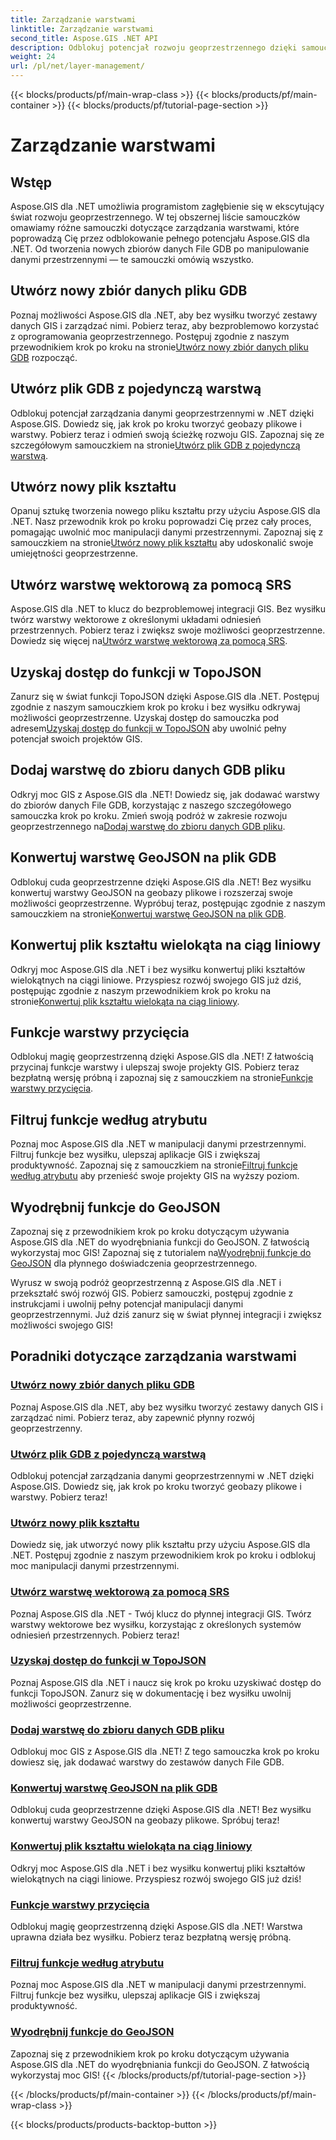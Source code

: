 ```yaml
---
title: Zarządzanie warstwami
linktitle: Zarządzanie warstwami
second_title: Aspose.GIS .NET API
description: Odblokuj potencjał rozwoju geoprzestrzennego dzięki samouczkom Aspose.GIS for .NET. Twórz, zarządzaj i manipuluj zbiorami danych GIS bez wysiłku.
weight: 24
url: /pl/net/layer-management/
---
```


{{< blocks/products/pf/main-wrap-class >}}
{{< blocks/products/pf/main-container >}}
{{< blocks/products/pf/tutorial-page-section >}}

# Zarządzanie warstwami

## Wstęp

Aspose.GIS dla .NET umożliwia programistom zagłębienie się w ekscytujący świat rozwoju geoprzestrzennego. W tej obszernej liście samouczków omawiamy różne samouczki dotyczące zarządzania warstwami, które poprowadzą Cię przez odblokowanie pełnego potencjału Aspose.GIS dla .NET. Od tworzenia nowych zbiorów danych File GDB po manipulowanie danymi przestrzennymi — te samouczki omówią wszystko.

## Utwórz nowy zbiór danych pliku GDB 
 Poznaj możliwości Aspose.GIS dla .NET, aby bez wysiłku tworzyć zestawy danych GIS i zarządzać nimi. Pobierz teraz, aby bezproblemowo korzystać z oprogramowania geoprzestrzennego. Postępuj zgodnie z naszym przewodnikiem krok po kroku na stronie[Utwórz nowy zbiór danych pliku GDB](./create-new-file-gdb-dataset/) rozpocząć.

## Utwórz plik GDB z pojedynczą warstwą 
 Odblokuj potencjał zarządzania danymi geoprzestrzennymi w .NET dzięki Aspose.GIS. Dowiedz się, jak krok po kroku tworzyć geobazy plikowe i warstwy. Pobierz teraz i odmień swoją ścieżkę rozwoju GIS. Zapoznaj się ze szczegółowym samouczkiem na stronie[Utwórz plik GDB z pojedynczą warstwą](./create-file-gdb-with-single-layer/).

## Utwórz nowy plik kształtu 
 Opanuj sztukę tworzenia nowego pliku kształtu przy użyciu Aspose.GIS dla .NET. Nasz przewodnik krok po kroku poprowadzi Cię przez cały proces, pomagając uwolnić moc manipulacji danymi przestrzennymi. Zapoznaj się z samouczkiem na stronie[Utwórz nowy plik kształtu](./create-new-shapefile/) aby udoskonalić swoje umiejętności geoprzestrzenne.

## Utwórz warstwę wektorową za pomocą SRS 
Aspose.GIS dla .NET to klucz do bezproblemowej integracji GIS. Bez wysiłku twórz warstwy wektorowe z określonymi układami odniesień przestrzennych. Pobierz teraz i zwiększ swoje możliwości geoprzestrzenne. Dowiedz się więcej na[Utwórz warstwę wektorową za pomocą SRS](./create-vector-layer-with-srs/).

## Uzyskaj dostęp do funkcji w TopoJSON 
 Zanurz się w świat funkcji TopoJSON dzięki Aspose.GIS dla .NET. Postępuj zgodnie z naszym samouczkiem krok po kroku i bez wysiłku odkrywaj możliwości geoprzestrzenne. Uzyskaj dostęp do samouczka pod adresem[Uzyskaj dostęp do funkcji w TopoJSON](./access-features-in-topojson/) aby uwolnić pełny potencjał swoich projektów GIS.

## Dodaj warstwę do zbioru danych GDB pliku 
 Odkryj moc GIS z Aspose.GIS dla .NET! Dowiedz się, jak dodawać warstwy do zbiorów danych File GDB, korzystając z naszego szczegółowego samouczka krok po kroku. Zmień swoją podróż w zakresie rozwoju geoprzestrzennego na[Dodaj warstwę do zbioru danych GDB pliku](./add-layer-to-file-gdb-dataset/).

## Konwertuj warstwę GeoJSON na plik GDB 
 Odblokuj cuda geoprzestrzenne dzięki Aspose.GIS dla .NET! Bez wysiłku konwertuj warstwy GeoJSON na geobazy plikowe i rozszerzaj swoje możliwości geoprzestrzenne. Wypróbuj teraz, postępując zgodnie z naszym samouczkiem na stronie[Konwertuj warstwę GeoJSON na plik GDB](./convert-geojson-layer-to-file-gdb/).

## Konwertuj plik kształtu wielokąta na ciąg liniowy 
Odkryj moc Aspose.GIS dla .NET i bez wysiłku konwertuj pliki kształtów wielokątnych na ciągi liniowe. Przyspiesz rozwój swojego GIS już dziś, postępując zgodnie z naszym przewodnikiem krok po kroku na stronie[Konwertuj plik kształtu wielokąta na ciąg liniowy](./convert-polygon-shapefile-to-linestring/).

## Funkcje warstwy przycięcia 
 Odblokuj magię geoprzestrzenną dzięki Aspose.GIS dla .NET! Z łatwością przycinaj funkcje warstwy i ulepszaj swoje projekty GIS. Pobierz teraz bezpłatną wersję próbną i zapoznaj się z samouczkiem na stronie[Funkcje warstwy przycięcia](./crop-layer-features/).

## Filtruj funkcje według atrybutu 
 Poznaj moc Aspose.GIS dla .NET w manipulacji danymi przestrzennymi. Filtruj funkcje bez wysiłku, ulepszaj aplikacje GIS i zwiększaj produktywność. Zapoznaj się z samouczkiem na stronie[Filtruj funkcje według atrybutu](./filter-features-by-attribute/) aby przenieść swoje projekty GIS na wyższy poziom.

## Wyodrębnij funkcje do GeoJSON 
 Zapoznaj się z przewodnikiem krok po kroku dotyczącym używania Aspose.GIS dla .NET do wyodrębniania funkcji do GeoJSON. Z łatwością wykorzystaj moc GIS! Zapoznaj się z tutorialem na[Wyodrębnij funkcje do GeoJSON](./extract-features-to-geojson/) dla płynnego doświadczenia geoprzestrzennego.

Wyrusz w swoją podróż geoprzestrzenną z Aspose.GIS dla .NET i przekształć swój rozwój GIS. Pobierz samouczki, postępuj zgodnie z instrukcjami i uwolnij pełny potencjał manipulacji danymi geoprzestrzennymi. Już dziś zanurz się w świat płynnej integracji i zwiększ możliwości swojego GIS!
## Poradniki dotyczące zarządzania warstwami
### [Utwórz nowy zbiór danych pliku GDB](./create-new-file-gdb-dataset/)
Poznaj Aspose.GIS dla .NET, aby bez wysiłku tworzyć zestawy danych GIS i zarządzać nimi. Pobierz teraz, aby zapewnić płynny rozwój geoprzestrzenny. 
### [Utwórz plik GDB z pojedynczą warstwą](./create-file-gdb-with-single-layer/)
Odblokuj potencjał zarządzania danymi geoprzestrzennymi w .NET dzięki Aspose.GIS. Dowiedz się, jak krok po kroku tworzyć geobazy plikowe i warstwy. Pobierz teraz!
### [Utwórz nowy plik kształtu](./create-new-shapefile/)
Dowiedz się, jak utworzyć nowy plik kształtu przy użyciu Aspose.GIS dla .NET. Postępuj zgodnie z naszym przewodnikiem krok po kroku i odblokuj moc manipulacji danymi przestrzennymi.
### [Utwórz warstwę wektorową za pomocą SRS](./create-vector-layer-with-srs/)
Poznaj Aspose.GIS dla .NET - Twój klucz do płynnej integracji GIS. Twórz warstwy wektorowe bez wysiłku, korzystając z określonych systemów odniesień przestrzennych. Pobierz teraz!
### [Uzyskaj dostęp do funkcji w TopoJSON](./access-features-in-topojson/)
Poznaj Aspose.GIS dla .NET i naucz się krok po kroku uzyskiwać dostęp do funkcji TopoJSON. Zanurz się w dokumentację i bez wysiłku uwolnij możliwości geoprzestrzenne.
### [Dodaj warstwę do zbioru danych GDB pliku](./add-layer-to-file-gdb-dataset/)
Odblokuj moc GIS z Aspose.GIS dla .NET! Z tego samouczka krok po kroku dowiesz się, jak dodawać warstwy do zestawów danych File GDB.
### [Konwertuj warstwę GeoJSON na plik GDB](./convert-geojson-layer-to-file-gdb/)
Odblokuj cuda geoprzestrzenne dzięki Aspose.GIS dla .NET! Bez wysiłku konwertuj warstwy GeoJSON na geobazy plikowe. Spróbuj teraz!
### [Konwertuj plik kształtu wielokąta na ciąg liniowy](./convert-polygon-shapefile-to-linestring/)
Odkryj moc Aspose.GIS dla .NET i bez wysiłku konwertuj pliki kształtów wielokątnych na ciągi liniowe. Przyspiesz rozwój swojego GIS już dziś!
### [Funkcje warstwy przycięcia](./crop-layer-features/)
Odblokuj magię geoprzestrzenną dzięki Aspose.GIS dla .NET! Warstwa uprawna działa bez wysiłku. Pobierz teraz bezpłatną wersję próbną.
### [Filtruj funkcje według atrybutu](./filter-features-by-attribute/)
Poznaj moc Aspose.GIS dla .NET w manipulacji danymi przestrzennymi. Filtruj funkcje bez wysiłku, ulepszaj aplikacje GIS i zwiększaj produktywność.
### [Wyodrębnij funkcje do GeoJSON](./extract-features-to-geojson/)
Zapoznaj się z przewodnikiem krok po kroku dotyczącym używania Aspose.GIS dla .NET do wyodrębniania funkcji do GeoJSON. Z łatwością wykorzystaj moc GIS! 
{{< /blocks/products/pf/tutorial-page-section >}}

{{< /blocks/products/pf/main-container >}}
{{< /blocks/products/pf/main-wrap-class >}}

{{< blocks/products/products-backtop-button >}}
